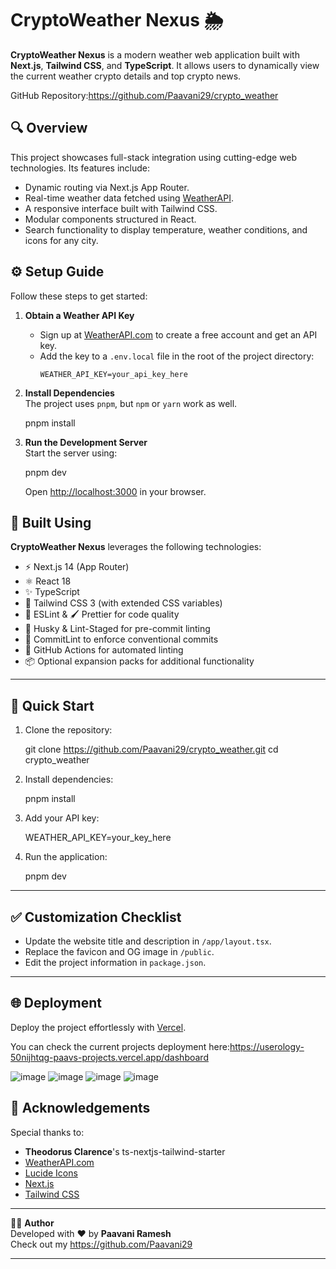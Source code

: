 # CryptoWeather Nexus 🌦️  
**CryptoWeather Nexus** is a modern weather web application built with **Next.js**, **Tailwind CSS**, and **TypeScript**. It allows users to dynamically view the current weather crypto details and top crypto news.

GitHub Repository:https://github.com/Paavani29/crypto_weather

## 🔍 Overview  
This project showcases full-stack integration using cutting-edge web technologies. Its features include:  
- Dynamic routing via Next.js App Router.  
- Real-time weather data fetched using [WeatherAPI](https://www.weatherapi.com/).  
- A responsive interface built with Tailwind CSS.  
- Modular components structured in React.  
- Search functionality to display temperature, weather conditions, and icons for any city.

## ⚙️ Setup Guide  
Follow these steps to get started:  

1. **Obtain a Weather API Key**  
   - Sign up at [WeatherAPI.com](https://www.weatherapi.com/) to create a free account and get an API key.  
   - Add the key to a `.env.local` file in the root of the project directory:  
     ```env
     WEATHER_API_KEY=your_api_key_here
     ```

2. **Install Dependencies**  
   The project uses `pnpm`, but `npm` or `yarn` work as well.  
 
   pnpm install
 

3. **Run the Development Server**  
   Start the server using:  
   
   pnpm dev
  
   Open [http://localhost:3000](http://localhost:3000) in your browser.


## 🚀 Built Using  
**CryptoWeather Nexus** leverages the following technologies:  
- ⚡️ Next.js 14 (App Router)  
- ⚛️ React 18  
- ✨ TypeScript  
- 💨 Tailwind CSS 3 (with extended CSS variables)  
- 📏 ESLint & 🖌 Prettier for code quality  
- 🐶 Husky & Lint-Staged for pre-commit linting  
- 🤖 CommitLint to enforce conventional commits  
- 👷 GitHub Actions for automated linting  
- 📦 Optional expansion packs for additional functionality  

---
## 🧪 Quick Start  
1. Clone the repository:  
  
   git clone https://github.com/Paavani29/crypto_weather.git
   cd crypto_weather
  

2. Install dependencies:  
   
   pnpm install
   

3. Add your API key:  
   
   WEATHER_API_KEY=your_key_here
   

4. Run the application:  
   
   pnpm dev
  

---

## ✅ Customization Checklist  
- Update the website title and description in `/app/layout.tsx`.  
- Replace the favicon and OG image in `/public`.  
- Edit the project information in `package.json`.  

---

## 🌐 Deployment  
Deploy the project effortlessly with [Vercel](https://vercel.com/).

You can check the current projects deployment here:https://userology-50nijhtqg-paavs-projects.vercel.app/dashboard

![image](https://github.com/user-attachments/assets/5bce6692-0cdd-49b1-b2b6-c3d7ade75363)
![image](https://github.com/user-attachments/assets/b4f5798d-4a30-46d2-81cd-0f534826e2f3)
![image](https://github.com/user-attachments/assets/2617616d-e73d-46ca-af6a-6277f17e6380)
![image](https://github.com/user-attachments/assets/2710f512-c790-46af-8730-91a69e969e45)

## 🙌 Acknowledgements  
Special thanks to:  
- **Theodorus Clarence**'s ts-nextjs-tailwind-starter  
- [WeatherAPI.com](https://www.weatherapi.com/)  
- [Lucide Icons](https://lucide.dev/)  
- [Next.js](https://nextjs.org/)  
- [Tailwind CSS](https://tailwindcss.com/)

---

👩‍💻 **Author**  
Developed with ❤️ by **Paavani Ramesh**  
Check out my https://github.com/Paavani29

---

